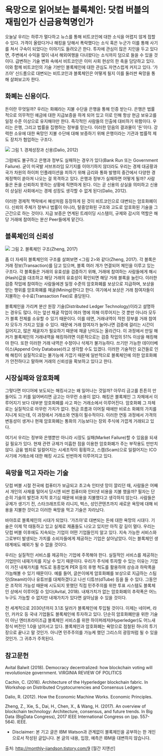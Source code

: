 # 욕망으로 읽어보는 블록체인: 닷컴 버블의 재림인가 신금융혁명인가



오늘날 우리는 하루가 멀다하고 뉴스를 통해 비트코인에 대한 소식을 어렵지 않게 접할 수 있다. 가격이 올랐다거나 해킹을 당해서 폭락했다는 소식 혹은 누군가 이를 통해 사기를 쳐서 구속이 되었다는 이야기도 들려오곤 한다. 투자에 관심이 많은 지인을 두고 있다면, 주변에서 수익을 많이 내서 해외여행을 다녀왔다는 소식까지 덤으로 들을 수 있을 것이다. 급변하는 기술 변화 속에서 비트코인은 이미 사회 현상의 한 축을 담당하고 있다. 이와 함께 비트코인의 기술 기반인 블록체인에 대한 관심도 자연스럽게 커지고 있다. ‘가즈아’ 신드롬으로 대변되는 비트코인과 블록체인은 어떻게 될지 이를 둘러싼 욕망을 통해 살펴보고자 한다.

 



## 화폐는 신용이다.

돈이란 무엇일까? 우리는 화폐라는 지불 수단을 은행을 통해 인증 받는다. 은행은 법률적으로 의무적인 예금에 대한 지급보증을 하게 되어 있고 이로 인해 항상 현금 보유고를 일정 수준 이상으로 유지해야만 한다. 즉각적인 사람들의 인출에 대비하기 위함이다. 우리는 은행, 그리고 법률을 집행하는 정부를 믿는다. 이러한 믿음의 결과물이 '돈'이다. 강력한 소유에 대한 욕망인 지불 수단에 대해 보증하기 위해 은행이라는 기관과 법률적 제도 장치가 협업하는 구조다.






![](media/15282589978495.jpg)
그림 1. 경제성장과 신용(Dalio, 2012)

 

그럼에도 불구하고 은행과 정부도 실패하는 경우가 있다(Bank Run 또는 Government Failure). 굳이 미국발 서브프라임 모기지를 이야기하지 않더라도 우리는 경제 대공황과 국가 차원의 하이퍼 인플레이션을 피하기 위해 금리와 통화 발행의 중간에서 다양한 경제정책이 쏟아져 나오는 걸 목격하고 있다. 은행과 정부가 실패하면 어떻게 될까? 사람들은 돈을 신뢰하지 못하는 상황에 직면하게 된다. 이는 곧 신용의 상실을 의미하고 신용이 상실된 사회에서는 경제 성장도 생각할 수 없게 된다(Dalio, 2012).



이러한 경제적 맥락에서 혜성처럼 등장하게 된 것이 비트코인으로 대변되는 암호화폐이다. 신뢰의 주체가 정부나 법률이 아니라, 탈중앙화된 구조와 고도로 암호화된 기술을 그 근간으로 하는 것이다. 지급 보증은 연계된 트레이딩 시스템이, 규제와 감시의 역할은 해당 거래에 참여하는 분산 Peer들에게 맡긴다.



 

## 블록체인의 신뢰성




![](media/15282590063548.jpg)
그림 2. 블록체인 구조(Zheng, 2017)

 

좀 더 자세히 블록체인의 구조를 살펴보면 <그림 2>와 같다(Zheng, 2017). 각 블록은 거래 정보(Transaction)를 담고 있으며, 블록 여러 개가 연결되어 체인을 이루고 있는 구조다. 각 블록들은 거래의 유효성을 검증하기 위해, 거래에 참여하는 사람들에게 해시(Hash)값을 대조하고 해당 거래의 유효성이 확인되면 해당 거래 블록을 늘린다. 이러한 검증 작업에 참여하는 사람들에겐 일정 수준의 암호화폐를 보상으로 지급하며, 보상을 얻는 행위를 암호화폐를 채굴(Mining)한다고 한다. 여기에서 보상은 거래 참여자들이 지불하는 수수료(Transaction Fee)로 충당된다.



블록체인을 가리켜 분산 원장 기술(Distributed Ledger Technology)이라고 설명하는 경우도 많다. 이는 앞선 채굴 작업이 여러 명에 의해 이루어지는 것 뿐만 아니라 모두가 블록 전체를 소유할 수 있기 때문이다. 이를 테면, 거래내역이 적힌 장부를 거래 참여자 모두가 가지고 있을 수 있다. 때문에 거래 참여자가 늘어나면 검증에 걸리는 시간이 길어지고, 많은 채굴자가 필요하기 때문에 채굴 난이도는 올라간다. 이 과정에서 만일 해커가 블록체인의 거래내역을 해킹하려면 이론적으로는 검증 작업의 51% 이상을 해킹해야 한다. 또한 이러한 거래 내역은 수정이나 삭제가 불가능하다. 쓰기만 가능한 데이터베이스(Append Only Database)라고 생각할 수도 있겠다. 이러한 기술적인 요건들로 인해 해킹이 실질적으로는 불가능에 가깝기 때문에 일반적으로 블록체인에 의한 암호화폐가 안전하다고 말하며 거래의 신뢰성을 확보하고 있다고 한다.

 



## 시장실패와 암호화폐

그렇다면 미디어에 보도되는 해킹사고는 왜 일어나는 것일까? 아무리 금고를 튼튼히 만들어도 그 키를 잃어버리면 금고는 아무런 소용이 없다. 해킹은 블록체인 그 자체에서 이루어지기 보다 대부분 암호화폐를 사고 파는 거래소에서 이루어진다. 암호화폐 그 자체로는 실질적으로 아무런 가치가 없다. 현금 흐름과 이어질 때에만 비로소 화폐의 가치를 지니게 되는데, 이 과정에서 거래소와 연동이 필수적이다. 이러한 연동 과정에서 가격의 변동성이 생겨나 현재 암호화폐는 통화의 기능보다는 장외 주식에 가깝게 거래되고 있다.



여기서 우리는 정부와 은행뿐만 아니라 시장도 실패(Market Failure)할 수 있음을 되새길 필요가 있다. 현재 관련 규제가 미흡한 점을 이용한 암호화폐가 주는 부작용도 만만치 않다. 금융 범죄로 일컬어지는 시세조작이 횡횡하고, 스캠(Scam)으로 일컬어지는 ICO사기에 거래소에 대한 해킹 사고도 빈번하게 이루어지고 있다.

 



## 욕망을 먹고 자라는 기술

닷컴 버블 시절 전국에 컴퓨터가 보급되고 초고속 인터넷 망이 깔리던 때, 사람들은 어째서 개인의 사재를 털어서 당시엔 비싼 컴퓨터와 인터넷 비용을 지불 했을까? 필자는 단순히 기술의 발전과 지적 호기심 때문에 비용을 지불했다고 생각하지 않는다. 사람들은 규제가 생기기 전, 스타크래프트와 리니지, 벅스, 성인콘텐츠까지 새로운 욕망에 대해 비용을 지불한 것이고 이러한 욕망을 먹고 기술은 자라났다.



바야흐로 블록체인의 시대가 되었다. ‘가즈아’로 대변되는 돈에 대한 욕망의 시대다. 기술은 이제 막 태동하고 있고 실제로 제품들도 나오고 있지만 아직 갈 길이 멀다. 우리는 닷컴 버블 이후에도 지속되는 기업이 어떤 기업들인지 알고 있다. 지속 가능한 서비스와 그로부터 발생되는 가치를 소비자들에게 제공하는 기업은 살아남았다. 이는 블록체인 생태계에도 예외가 될 수 없을 것이다.



우리는 실질적인 서비스를 제공하는 기업에 주목해야 한다. 실질적인 서비스를 제공하는 기업만이 내재가치를 지닐 수 있기 때문이다. 우리가 주식에 투자할 수 있는 이유는 기업이 가진 내재가치를 척도로 동종업계 PER 등의 후행 척도를 활용하여 상승과 하락폭을 가늠해볼 수 있기 때문이다. 예를 들어, 글쓴이에게 암호화폐를 보상으로 지급하는 스팀잇(Steamit)이나 유튜브를 대체하겠다고 나선 디튜브(dTube) 등을 들 수 있다. 그동안은 조작의 가능성 때문에 시도되지 못했던 직접 민주주의를 위한 투표 시스템도 블록체인 상에서 이루어질 수 있다(Avital, 2018). 내재가치가 없는 암호화폐의 추락폭은 어느 누구도 가늠할 수 없지만 내재가치가 있다면 살아남을 수 있을 것이다.



전 세계적으로 2030년까지 3.1조 달러가 블록체인에 투입될 것이다. 이제는 네이버, 라인, 카카오 등 국내 기업들도 블록체인에 투자하고 있다. 단순히 암호화폐만을 위한 기술이 아닌 엔터프라이즈급 블록체인 서비스를 위한 하이퍼레저(Hyperledger)도 어느새 정식 버전인 1.0을 넘어서고 있다. 블록체인과 암호화폐는 욕망으로 점철된 하나의 투기장으로 끝나고 말 것인가. 아니면 민주주의를 가능케 했던 그리스의 광장처럼 될 수 있을 것인가. 그 귀추가 주목된다.

 

 

## 참고문헌

Avital Balwit (2018). Democracy decentralized: how blockchain voting will revolutionize government. VIRGINIA REVIEW OF POLITICS

Cachin, C. (2016). Architecture of the Hyperledger blockchain fabric. In Workshop on Distributed Cryptocurrencies and Consensus Ledgers.

Dalio, R. (2012). How the Economic Machine Works. Economic Principles.

Zheng, Z., Xie, S., Dai, H., Chen, X., & Wang, H. (2017). An overview of blockchain technology: Architecture, consensus, and future trends. In Big Data (BigData Congress), 2017 IEEE International Congress on (pp. 557-564). IEEE.

 

* Disclaimer: 본 기고 글은 IBM Watson과 관계없이 블록체인을 공부하는 한 개인으로서 작성된 글입니다. 본 글의 내용, 입장, 예측은 IBM을 대변하지 않습니다.



출처: http://monthly-jiandson.tistory.com/9 [월간 지앤선]

